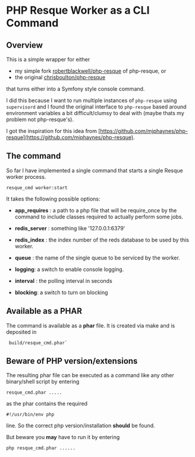 PHP Resque Worker as a CLI Command 
===========================================

## Overview ##

This is a simple wrapper for either

-	my simple fork [robertblackwell/php-resque](https://github/robertblackwell/php-resque) of php-resque, or
-	the original [chrisboulton/php-resque](https://github.com/chrisboulton/php-resque) 

that turns either into a Symfony style console command.

I did this because I want to run multiple instances of ```php-resque``` using ```supervisord```
and I found the original interface to ```php-resque``` based around environment variables
a bit difficult/clumsy to deal with (maybe thats my problem not php-resque's).

I got the inspiration for this idea from [https://github.com/mjphaynes/php-resque](https://github.com/mjphaynes/php-resque).

## The command ##

So far I have implemented a single command that starts a single Resque worker process.

	
	resque_cmd worker:start
	
It takes the following possible options:

-	__app_requires__ : a path to a php file that will be require_once by the command to include classes required to actually perform some jobs.

-	__redis_server__ : something like '127.0.0.1:6379'
-	__redis_index__ : the index number of the reds database to be used by this worker.
-	__queue__ : the name of the single queue to be serviced by the worker.
-	__logging__: a switch to enable console logging.
-	__interval__ : the polling interval in seconds
-	__blocking__: a switch to turn on blocking	

## Available as a PHAR ##

The command is available as a __phar__ file. It is created via make and is 
deposited in 

	 build/resque_cmd.phar`

## Beware of PHP version/extensions ##

The resulting phar file can be executed as a command like any other binary/shell script by entering

	resque_cmd.phar .....
	
as the phar contains the required 

	#!/usr/bin/env php 
	
line. So the correct php version/installation __should__ be found.

But beware you __may__ have to run it by entering

	php resque_cmd.phar ......

